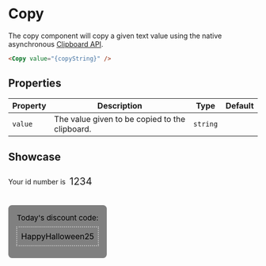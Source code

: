 <script lang="ts">
    import Copy from "$lib/components/Copy.svelte";

    let copyString = "1234";
</script>

# Copy

The copy component will copy a given text value using the native asynchronous [Clipboard API](https://developer.mozilla.org/en-US/docs/Web/API/Clipboard/writeText).

```html
<Copy value="{copyString}" />
```

## Properties

| Property | Description                                    | Type     | Default |
| -------- | ---------------------------------------------- | -------- | ------- |
| `value`  | The value given to be copied to the clipboard. | `string` |         |

## Showcase

<div class="showcase">
<div id="first">
    Your id number is 
    <div class="entry">
        1234
        <Copy value={copyString}/>
    </div>
    
</div>
<div id="second">
    Today's discount code: 
    <div class="discount">
        HappyHalloween25
        <Copy value="HappyHalloween25"/>
    </div>
    </div>
</div>
<style>
/* .showcase {
    display: flex;
} */
#first {
    margin-bottom: 2em;
    display: flex;
    align-items: center;
}
#second {
    background-color: grey;
    padding: 1rem;
    width: fit-content;
    border-radius: 0.5em;
    color: black;
    font-size: 15px;
    text-align: center;
}
.entry {
    display: flex;
    font-size: 20px;
    width: fit-content;
    padding: 0.4em;
}
.discount {
    display: flex;
    align-items: center;
    justify-content: space-between;
    border: dotted 2px silver;
    width: fit-content;
    font-size: 16px;
    margin: 0.5em 0;
    padding: 0.5em;
    color: black;
}
</style>
